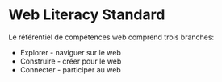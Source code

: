 Web Literacy Standard
=====================

Le référentiel de compétences web comprend trois branches:

* Explorer - naviguer sur le web
* Construire - créer pour le web
* Connecter - participer au web
